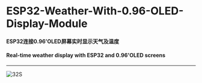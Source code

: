 # ESP32-Weather-With-0.96-OLED-Display-Module
#### ESP32连接0.96’OLED屏幕实时显示天气及温度

#### Real-time weather display with ESP32 and 0.96'OLED screens

------





![32S](C:\Users\62563\Documents\杂七杂八的文档\ESP32\32S.jpg)